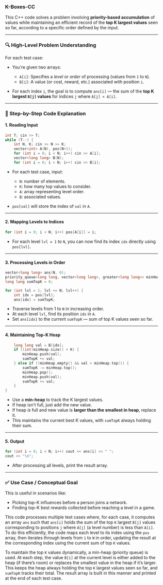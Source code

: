 ### K-Boxes-CC


This C++ code solves a problem involving **priority-based accumulation** of values while maintaining an efficient record of the **top K largest values** seen so far, according to a specific order defined by the input.

---

### 🔍 **High-Level Problem Understanding**

For each test case:

* You're given two arrays:

  * `A[i]`: Specifies a *level* or *order* of processing (values from `1` to `N`).
  * `B[i]`: A value (or cost, reward, etc.) associated with position `i`.
* For each index `i`, the goal is to compute `ans[i]` — the sum of the **top K largest `B[j]` values** for indices `j` where `A[j] < A[i]`.

---

### 🧠 **Step-by-Step Code Explanation**

#### 1. **Reading Input**

```cpp
int T; cin >> T;
while (T--) {
    int N, K; cin >> N >> K;
    vector<int> A(N), pos(N+1);
    for (int i = 0; i < N; i++) cin >> A[i];
    vector<long long> B(N);
    for (int i = 0; i < N; i++) cin >> B[i];
```

* For each test case, input:

  * `N`: number of elements.
  * `K`: how many top values to consider.
  * `A`: array representing level order.
  * `B`: associated values.
* `pos[val]` will store the index of `val` in `A`.

---

#### 2. **Mapping Levels to Indices**

```cpp
for (int i = 0; i < N; i++) pos[A[i]] = i;
```

* For each level `lvl = 1` to `N`, you can now find its index `idx` directly using `pos[lvl]`.

---

#### 3. **Processing Levels in Order**

```cpp
vector<long long> ans(N, 0);
priority_queue<long long, vector<long long>, greater<long long>> minHeap;
long long sumTopK = 0;

for (int lvl = 1; lvl <= N; lvl++) {
    int idx = pos[lvl];
    ans[idx] = sumTopK;
```

* Traverse levels from 1 to `N` in increasing order.
* At each level `lvl`, find its position `idx` in `A`.
* Set `ans[idx]` to the current `sumTopK` — sum of top K values seen so far.

---

#### 4. **Maintaining Top-K Heap**

```cpp
    long long val = B[idx];
    if ((int)minHeap.size() < K) {
        minHeap.push(val);
        sumTopK += val;
    } else if (!minHeap.empty() && val > minHeap.top()) {
        sumTopK -= minHeap.top();
        minHeap.pop();
        minHeap.push(val);
        sumTopK += val;
    }
}
```

* Use a **min-heap** to track the K largest values.
* If heap isn't full, just add the new value.
* If heap *is* full and new value is **larger than the smallest in heap**, replace it.
* This maintains the current best K values, with `sumTopK` always holding their sum.

---

#### 5. **Output**

```cpp
for (int i = 0; i < N; i++) cout << ans[i] << " ";
cout << "\n";
```

* After processing all levels, print the result array.

---

### ✅ **Use Case / Conceptual Goal**

This is useful in scenarios like:

* Picking top-K influences before a person joins a network.
* Finding top-K best rewards collected before reaching a level in a game.

This code processes multiple test cases where, for each case, it computes an array `ans` such that `ans[i]` holds the sum of the top `K` largest `B[j]` values corresponding to positions `j` where `A[j]` (a level number) is less than `A[i]`. To do this efficiently, the code maps each level to its index using the `pos` array, then iterates through levels from `1` to `N` in order, updating the result at the corresponding index using the current sum of top `K` values.

To maintain the top `K` values dynamically, a min-heap (priority queue) is used. At each step, the value `B[i]` at the current level is either added to the heap (if there’s room) or replaces the smallest value in the heap if it’s larger. This keeps the heap always holding the top `K` largest values seen so far, and `sumTopK` tracks their total. The result array is built in this manner and printed at the end of each test case.


